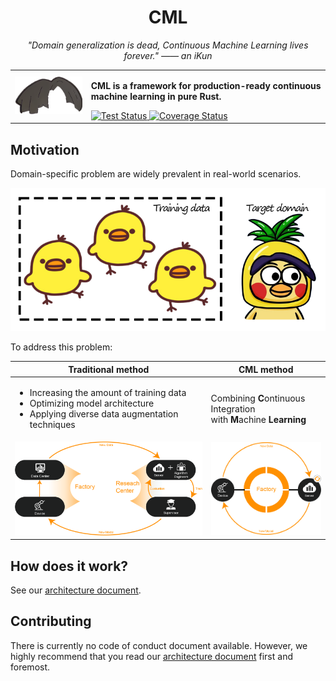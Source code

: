 <div align="center">
  <h1>CML</h1>
  <em>"Domain generalization is dead, Continuous Machine Learning lives forever." —— an iKun</em>
<table>
    <tbody>
        <tr>
            <td><img src="assets/cml.png" width="188px"/></td>
            <td>
                <p><strong>CML is a framework for production-ready continuous machine learning in pure Rust.</strong></p>
                <a href='https://github.com/bioinformatist/cml/actions/workflows/coveralls.yml'>
                    <img src='https://github.com/bioinformatist/cml/actions/workflows/coveralls.yml/badge.svg' alt='Test Status' />
                </a>
                <a href='https://coveralls.io/github/bioinformatist/cml'>
                    <img src='https://coveralls.io/repos/github/bioinformatist/cml/badge.svg' alt='Coverage Status' />
                </a>
            </td>
        </tr>
    </tbody>
</table>
</div>

## Motivation

Domain-specific problem are widely prevalent in real-world scenarios.

<img src="assets/domain-specific.png" width="518px"/>

To address this problem:

<table>
    <thead>
        <tr>
            <th>Traditional method</th>
            <th>CML method</th>
        </tr>
    </thead>
    <tbody>
        <tr>
            <td>
                <ul>
                    <li>Increasing the amount of training data</li>
                    <li>Optimizing model architecture</li>
                    <li>Applying diverse data augmentation techniques</li>
                </ul>
            </td>
            <td>Combining <strong>C</strong>ontinuous Integration</br>with <strong>M</strong>achine <strong>Learning</strong></td>
        </tr>
        <tr>
            <td><img src="assets/traditional.png" width="688px"/></td>
            <td><img src="assets/new.png" width="388px"/></td>
        </tr>
    </tbody>
</table>

## How does it work?

See our [architecture document](ARCHITECTURE.md).

## Contributing

There is currently no code of conduct document available. However, we highly recommend that you read our [architecture document](ARCHITECTURE.md) first and foremost.
